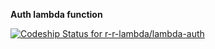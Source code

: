 **Auth lambda function**

[![Codeship Status for r-r-lambda/lambda-auth](https://app.codeship.com/projects/353b8ae0-88dc-0138-2ae8-320a6f5104a9/status?branch=master)](https://app.codeship.com/projects/399016)
